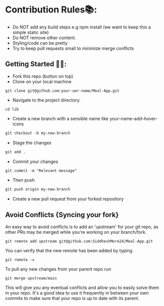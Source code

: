 
# Contribution Rules📚:

- Do NOT add any build steps e.g npm install (we want to keep this a simple static site)
- Do NOT remove other content.
- Styling/code can be pretty
- Try to keep pull requests small to minimize merge conflicts

## Getting Started 🤩🤗:

- Fork this repo (button on top)
- Clone on your local machine

```terminal
git clone git@github.com:your-uer-name/Meal-App.git
```

- Navigate to the project directory.

```terminal
cd lib
```

- Create a new branch with a sensible name like your-name-add-hover-icons

```markdown
git checkout -b my-new-branch
```

- Stage the changes

```markdown
git add .
```

- Commit your changes

```markdown
git commit -m "Relevant message"
```

- Then push

```markdown
git push origin my-new-branch
```

- Create a new pull request from your forked repository

## Avoid Conflicts {Syncing your fork}

An easy way to avoid conflicts is to add an 'upstream' for your git repo, as other PRs may be merged while you're working on your branch/fork.

```terminal
git remote add upstream git@github.com:SiddheshMore24/Meal-App.git
```

You can verify that the new remote has been added by typing

```terminal
git remote -v
```

To pull any new changes from your parent repo run

```terminal
git merge upstream/main
```

This will give you any eventual conflicts and allow you to easily solve them in your repo. It's a good idea to use it frequently in between your own commits to make sure that your repo is up to date with its parent.
